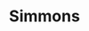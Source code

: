 ---
title: "Simmons"
url: /ciudad-autonoma-de-buenos-aires/simmons-avenida-francisco-beiro/
shop: cama
---